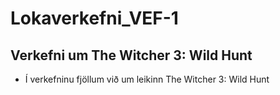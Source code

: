 # Lokaverkefni_VEF-1

## Verkefni um The Witcher 3: Wild Hunt
* Í verkefninu fjöllum við um leikinn The Witcher 3: Wild Hunt
